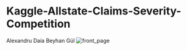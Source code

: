 # Kaggle-Allstate-Claims-Severity-Competition
Alexandru Daia
Beyhan Gül
![front_page](https://cloud.githubusercontent.com/assets/16117352/19603950/d20e431e-97bb-11e6-8f9a-bc32f8da4c71.png)
